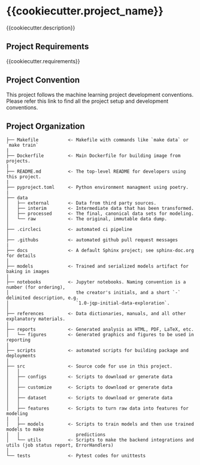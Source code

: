 {{cookiecutter.project_name}}
==============================

{{cookiecutter.description}}

Project Requirements
---------------------

{{cookiecutter.requirements}}

Project Convention
------------------
This project follows the machine learning project development conventions. Please refer this link to find all the project setup and development conventions.

Project Organization
--------------------

    ├── Makefile           <- Makefile with commands like `make data` or `make train`
    |
    ├── Dockerfile         <- Main Dockerfile for building image from projects.
    |
    ├── README.md          <- The top-level README for developers using this project.
    |
    ├── pyproject.toml     <- Python environment managment using poetry.
    |
    ├── data
    │   ├── external       <- Data from third party sources.
    │   ├── interim        <- Intermediate data that has been transformed.
    │   ├── processed      <- The final, canonical data sets for modeling.
    │   └── raw            <- The original, immutable data dump.
    │
    ├── .circleci          <- automated ci pipeline
    │
    ├── .githubs           <- automated github pull request messages
    |
    ├── docs               <- A default Sphinx project; see sphinx-doc.org for details
    │
    ├── models             <- Trained and serialized models artifact for baking in images
    │
    ├── notebooks          <- Jupyter notebooks. Naming convention is a number (for ordering),
    │                         the creator's initials, and a short `-` delimited description, e.g.
    │                         `1.0-jqp-initial-data-exploration`.
    │
    ├── references         <- Data dictionaries, manuals, and all other explanatory materials.
    │
    ├── reports            <- Generated analysis as HTML, PDF, LaTeX, etc.
    │   └── figures        <- Generated graphics and figures to be used in reporting
    │
    ├── scripts            <- automated scripts for building package and deployments
    │
    ├── src                <- Source code for use in this project.
    │   │
    │   ├── configs        <- Scripts to download or generate data
    │   │
    │   ├── customize      <- Scripts to download or generate data
    │   │
    │   ├── dataset        <- Scripts to download or generate data
    │   │
    │   ├── features       <- Scripts to turn raw data into features for modeling
    |   |
    │   ├── models         <- Scripts to train models and then use trained models to make
    │   │                     predictions
    │   └── utils          <- Scripts to make the backend integrations and utils (job status report, ErrorHandlers)
    │   
    └── tests              <- Pytest codes for unittests
